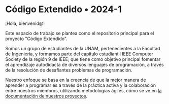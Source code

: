 # Código Extendido • 2024-1

¡Hola, bienvenid@!

Este espacio de trabajo se plantea como el repositorio principal para el proyecto "Código Extendido".

Somos un grupo de estudiantes de la UNAM, pertenecientes a la Facultad de Ingeniería, y formamos parte del capítulo estudiantil IEEE Computer Society de la región 9 de IEEE; que tiene como objetivo principal fomentar el aprendizaje autodidacta de diversos lenguajes de programación, a través de la resolución de desafiantes problemas de programación.

Nuestro enfoque se basa en la creencia de que la mejor manera de aprender a programar es a través de la práctica activa y la colaboración entre nuestros miembros, utilizando metodologías ágiles, cómo se ve en [la documentación de nuestros proyectos](https://github.com/IEEE-CS-UNAM/extendedCode/tree/main/Proyectos).
